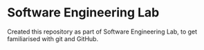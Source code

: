 # Software Engineering Lab

Created this repository as part of Software Engineering Lab, to get familiarised with git and GitHub.

